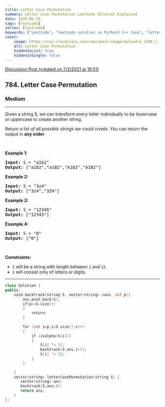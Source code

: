 ```yaml
---
title: Letter Case Permutation
summary: Letter Case Permutation LeetCode Solution Explained
date: 2020-06-20
tags: [leetcode]
series: [leetcode]
keywords: ["LeetCode", "leetcode solution in Python3 C++ Java", "letter-case-permutation LeetCode Solution Explained"]
cover:
    image: https://res.cloudinary.com/samirpaul/image/upload/w_1100,c_fit,co_rgb:FFFFFF,l_text:Arial_75_bold:Letter Case Permutation - Solution Explained/problem-solving.webp
    alt: Letter Case Permutation
    hiddenInList: true
    hiddenInSingle: false
---
```



[Discussion Post (created on 7/2/2021 at 16:51)](https://leetcode.com/problems/letter-case-permutation/discuss/1097950/C%2B%2B-or-100-fastest-or-Backtracking)  
<h2>784. Letter Case Permutation</h2><h3>Medium</h3><hr><div><p>Given a string S, we can transform every letter individually&nbsp;to be lowercase or uppercase to create another string.</p>

<p>Return <em>a list of all possible strings we could create</em>. You can return the output&nbsp;in <strong>any order</strong>.</p>

<p>&nbsp;</p>
<p><strong>Example 1:</strong></p>

<pre><strong>Input:</strong> S = "a1b2"
<strong>Output:</strong> ["a1b2","a1B2","A1b2","A1B2"]
</pre>

<p><strong>Example 2:</strong></p>

<pre><strong>Input:</strong> S = "3z4"
<strong>Output:</strong> ["3z4","3Z4"]
</pre>

<p><strong>Example 3:</strong></p>

<pre><strong>Input:</strong> S = "12345"
<strong>Output:</strong> ["12345"]
</pre>

<p><strong>Example 4:</strong></p>

<pre><strong>Input:</strong> S = "0"
<strong>Output:</strong> ["0"]
</pre>

<p>&nbsp;</p>
<p><strong>Constraints:</strong></p>

<ul>
	<li><code>S</code> will be a string with length between <code>1</code> and <code>12</code>.</li>
	<li><code>S</code> will consist only of letters or digits.</li>
</ul>
</div>

---




```cpp
class Solution {
public:
    void backtrack(string S, vector<string> &ans, int p){
        ans.push_back(S);
        if(p>=S.size())
        {  
            return;
        }
        
        for (int i=p;i<S.size();i++)
        {
            if (isalpha(S[i]))
            {
                S[i] ^= 32;
                backtrack(S,ans,i+1);
                S[i] ^= 32;
            }
        }
        
    }
    vector<string> letterCasePermutation(string S) {
       vector<string> ans;
       backtrack(S,ans,0);
       return ans;
    }
};

```
